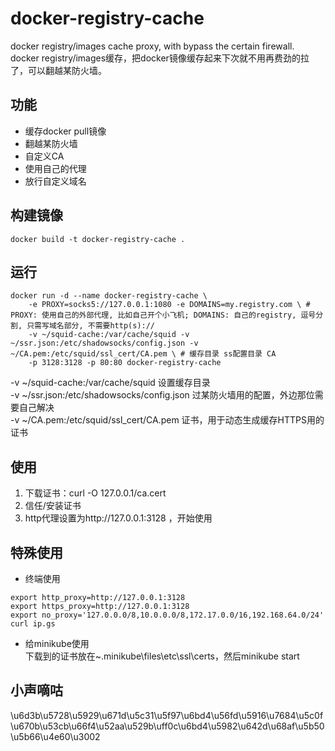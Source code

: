 # docker-registry-cache
docker registry/images cache proxy, with bypass the certain firewall.  
docker registry/images缓存，把docker镜像缓存起来下次就不用再费劲的拉了，可以翻越某防火墙。
## 功能
- 缓存docker pull镜像
- 翻越某防火墙
- 自定义CA
- 使用自己的代理
- 放行自定义域名
## 构建镜像
```
docker build -t docker-registry-cache .
```

## 运行
```
docker run -d --name docker-registry-cache \
    -e PROXY=socks5://127.0.0.1:1080 -e DOMAINS=my.registry.com \ # PROXY: 使用自己的外部代理, 比如自己开个小飞机; DOMAINS: 自己的registry, 逗号分割, 只需写域名部分, 不需要http(s)://
    -v ~/squid-cache:/var/cache/squid -v ~/ssr.json:/etc/shadowsocks/config.json -v ~/CA.pem:/etc/squid/ssl_cert/CA.pem \ # 缓存目录 ss配置目录 CA
    -p 3128:3128 -p 80:80 docker-registry-cache
```
-v ~/squid-cache:/var/cache/squid            设置缓存目录  
-v ~/ssr.json:/etc/shadowsocks/config.json   过某防火墙用的配置，外边那位需要自己解决  
-v ~/CA.pem:/etc/squid/ssl_cert/CA.pem       证书，用于动态生成缓存HTTPS用的证书  

## 使用
1. 下载证书：curl -O 127.0.0.1/ca.cert
2. 信任/安装证书
3. http代理设置为http://127.0.0.1:3128 ，开始使用

## 特殊使用
- 终端使用
```
export http_proxy=http://127.0.0.1:3128
export https_proxy=http://127.0.0.1:3128
export no_proxy='127.0.0.0/8,10.0.0.0/8,172.17.0.0/16,192.168.64.0/24'
curl ip.gs
```
- 给minikube使用  
下载到的证书放在~\.minikube\files\etc\ssl\certs，然后minikube start

## 小声嘀咕
\u6d3b\u5728\u5929\u671d\u5c31\u5f97\u6bd4\u56fd\u5916\u7684\u5c0f\u670b\u53cb\u66f4\u52aa\u529b\uff0c\u6bd4\u5982\u642d\u68af\u5b50\u5b66\u4e60\u3002
